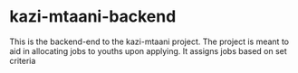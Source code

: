 # kazi-mtaani-backend
This is the backend-end to the kazi-mtaani project. The project is meant to aid in allocating jobs to youths upon applying. It assigns jobs based on set criteria 
